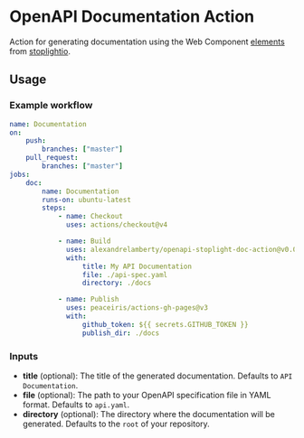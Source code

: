 # OpenAPI Documentation Action

Action for generating documentation using the Web Component
[elements](https://github.com/stoplightio/elements) from
[stoplightio](https://github.com/stoplightio/).

## Usage

### Example workflow

```yaml
name: Documentation
on: 
    push:
        branches: ["master"]
    pull_request:
        branches: ["master"]
jobs:
    doc:
        name: Documentation
        runs-on: ubuntu-latest
        steps:
            - name: Checkout
              uses: actions/checkout@v4

            - name: Build
              uses: alexandrelamberty/openapi-stoplight-doc-action@v0.0.1
              with:
                  title: My API Documentation
                  file: ./api-spec.yaml
                  directory: ./docs

            - name: Publish
              uses: peaceiris/actions-gh-pages@v3
              with:
                  github_token: ${{ secrets.GITHUB_TOKEN }}
                  publish_dir: ./docs
```

### Inputs

- **title** (optional): The title of the generated documentation. Defaults to
  `API Documentation`.
- **file** (optional): The path to your OpenAPI specification file in YAML
  format. Defaults to `api.yaml`.
- **directory** (optional): The directory where the documentation will be
  generated. Defaults to the `root` of your repository.
